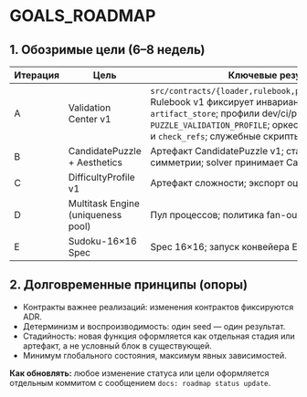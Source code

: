 # GOALS_ROADMAP

## 1. Обозримые цели (6–8 недель)
| Итерация | Цель | Ключевые результаты (KR) | Статус |
| --- | --- | --- | --- |
| A | Validation Center v1 | `src/contracts/{loader,rulebook,profiles,errors,validator}.py`; Rulebook v1 фиксирует инварианты и кросс-ссылки через `artifact_store`; профили dev/ci/prod выбираются из `PUZZLE_VALIDATION_PROFILE`; оркестратор вызывает `assert_valid` и `check_refs`; служебные скрипты используют ЕВЦ | ✅ Done |
| B | CandidatePuzzle + Aesthetics | Артефакт CandidatePuzzle v1; стадия `carve.clues`; проверка симметрии; solver принимает Candidate | ☐ Planned |
| C | DifficultyProfile v1 | Артефакт сложности; экспорт оценки; базовый скоринг | ☐ Planned |
| D | Multitask Engine (uniqueness pool) | Пул процессов; политика fan-out; backpressure; timeouts | ☐ Planned |
| E | Sudoku-16×16 Spec | Spec 16×16; запуск конвейера E2E; SLA p95 для uniqueness | ☐ Planned |

## 2. Долговременные принципы (опоры)
- Контракты важнее реализаций: изменения контрактов фиксируются ADR.
- Детерминизм и воспроизводимость: один seed — один результат.
- Стадийность: новая функция оформляется как отдельная стадия или артефакт, а не условный блок в существующей.
- Минимум глобального состояния, максимум явных зависимостей.

**Как обновлять:** любое изменение статуса или цели оформляется отдельным коммитом с сообщением `docs: roadmap status update`.
